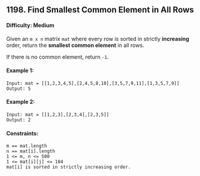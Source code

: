 ## 1198. Find Smallest Common Element in All Rows

#### Difficulty: Medium

Given an ```m x n``` matrix ```mat``` where every row is sorted in strictly __increasing__ order, return the __smallest common element__ in all rows.

If there is no common element, return ```-1```.

#### Example 1:
```
Input: mat = [[1,2,3,4,5],[2,4,5,8,10],[3,5,7,9,11],[1,3,5,7,9]]
Output: 5
```

#### Example 2:
```
Input: mat = [[1,2,3],[2,3,4],[2,3,5]]
Output: 2
```

#### Constraints:
```
m == mat.length
n == mat[i].length
1 <= m, n <= 500
1 <= mat[i][j] <= 104
mat[i] is sorted in strictly increasing order.
```
